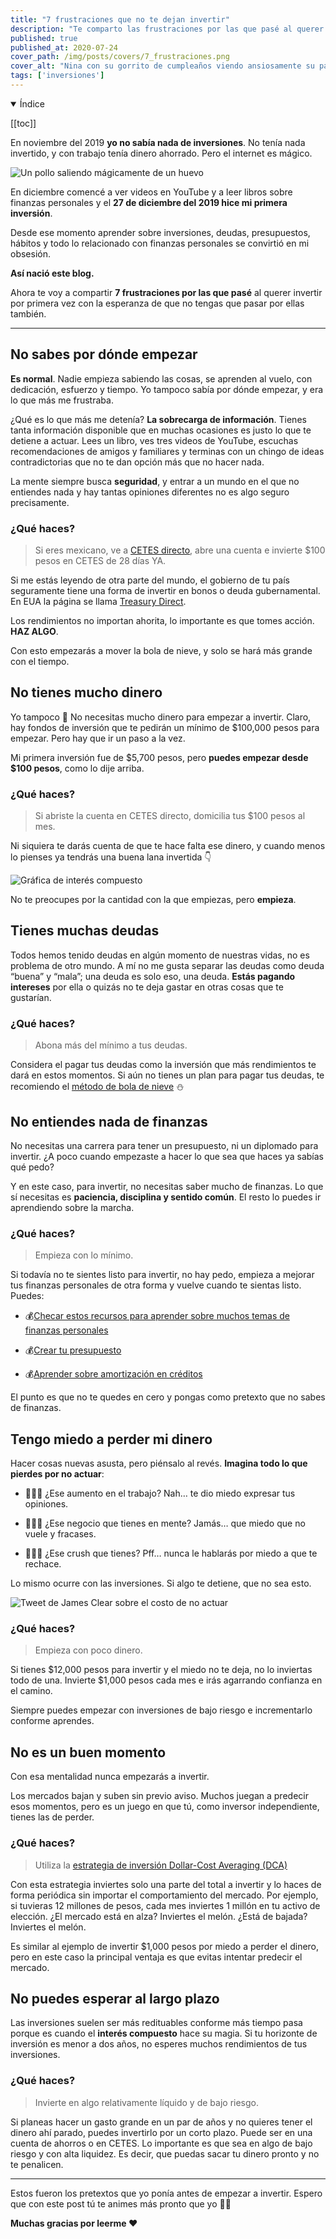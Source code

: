 ```yaml
---
title: "7 frustraciones que no te dejan invertir"
description: "Te comparto las frustraciones por las que pasé al querer invertir por primera vez con la esperanza de que no tengas que pasar por ellas también."
published: true
published_at: 2020-07-24
cover_path: /img/posts/covers/7_frustraciones.png
cover_alt: "Nina con su gorrito de cumpleaños viendo ansiosamente su pastel en forma de hueso."
tags: ['inversiones']
---
```


<details open>
  <summary>
    Índice
  </summary>

  [[toc]]

</details>

En noviembre del 2019 **yo no sabía nada de inversiones**. No tenía nada invertido, y con trabajo tenía dinero ahorrado. Pero el internet es mágico.

![Un pollo saliendo mágicamente de un huevo](/img/posts/magic.gif)

En diciembre comencé a ver videos en YouTube y a leer libros sobre finanzas personales y el **27 de diciembre del 2019 hice mi primera inversión**.

Desde ese momento aprender sobre inversiones, deudas, presupuestos, hábitos y todo lo relacionado con finanzas personales se convirtió en mi obsesión. 

**Así nació este blog.** 

Ahora te voy a compartir **7 frustraciones por las que pasé** al querer invertir por primera vez con la esperanza de que no tengas que pasar por ellas también.

***

## No sabes por dónde empezar

**Es normal**. Nadie empieza sabiendo las cosas, se aprenden al vuelo, con dedicación, esfuerzo y tiempo. Yo tampoco sabía por dónde empezar, y era lo que más me frustraba.

¿Qué es lo que más me detenía? **La sobrecarga de información**. Tienes tanta información disponible que en muchas ocasiones es justo lo que te detiene a actuar. Lees un libro, ves tres videos de YouTube, escuchas recomendaciones de amigos y familiares y terminas con un chingo de ideas contradictorias que no te dan opción más que no hacer nada. 

La mente siempre busca **seguridad**, y entrar a un mundo en el que no entiendes nada y hay tantas opiniones diferentes no es algo seguro precisamente.

### ¿Qué haces?

> Si eres mexicano, ve a [CETES directo](http://cetesdirecto.com/), abre una cuenta e invierte $100 pesos en CETES de 28 días YA. 

Si me estás leyendo de otra parte del mundo, el gobierno de tu país seguramente tiene una forma de invertir en bonos o deuda gubernamental. En EUA la página se llama [Treasury Direct](https://www.treasurydirect.gov/).

Los rendimientos no importan ahorita, lo importante es que tomes acción. **HAZ ALGO**.

Con esto empezarás a mover la bola de nieve, y solo se hará más grande con el tiempo.

## No tienes mucho dinero

Yo tampoco 🤣 No necesitas mucho dinero para empezar a invertir. Claro, hay fondos de inversión que te pedirán un mínimo de $100,000 pesos para empezar. Pero hay que ir un paso a la vez.

Mi primera inversión fue de $5,700 pesos, pero **puedes empezar desde $100 pesos**, como lo dije arriba. 

### ¿Qué haces?

> Si abriste la cuenta en CETES directo, domicilia tus $100 pesos al mes. 

Ni siquiera te darás cuenta de que te hace falta ese dinero, y cuando menos lo pienses ya tendrás una buena lana invertida 👇

![Gráfica de interés compuesto](/img/posts/interes_compuesto.png)

No te preocupes por la cantidad con la que empiezas, pero **empieza**. 

## Tienes muchas deudas

Todos hemos tenido deudas en algún momento de nuestras vidas, no es problema de otro mundo. A mí no me gusta separar las deudas como deuda “buena” y “mala”; una deuda es solo eso, una deuda. **Estás pagando intereses** por ella o quizás no te deja gastar en otras cosas que te gustarían.

### ¿Qué haces?

> Abona más del mínimo a tus deudas.

Considera el pagar tus deudas como la inversión que más rendimientos te dará en estos momentos. Si aún no tienes un plan para pagar tus deudas, te recomiendo el [método de bola de nieve](/posts/bola-de-nieve) ⛄️

## No entiendes nada de finanzas

No necesitas una carrera para tener un presupuesto, ni un diplomado para invertir. ¿A poco cuando empezaste a hacer lo que sea que haces ya sabías qué pedo?

Y en este caso, para invertir, no necesitas saber mucho de finanzas. Lo que sí necesitas es **paciencia, disciplina y sentido común**. El resto lo puedes ir aprendiendo sobre la marcha.

### ¿Qué haces?

> Empieza con lo mínimo.

Si todavía no te sientes listo para invertir, no hay pedo, empieza a mejorar tus finanzas personales de otra forma y vuelve cuando te sientas listo. Puedes:

- 💰[Checar estos recursos para aprender sobre muchos temas de finanzas personales](/posts/11-recursos-para-mejorar-tus-finanzas-personales)

- 💰[Crear tu presupuesto](/posts/conoce-ynab-y-crea-tu-presupuesto)

- 💰[Aprender sobre amortización en créditos](/posts/amortizacion)

El punto es que no te quedes en cero y pongas como pretexto que no sabes de finanzas.

## Tengo miedo a perder mi dinero

Hacer cosas nuevas asusta, pero piénsalo al revés. **Imagina todo lo que pierdes por no actuar**:

- 🤷🏻‍♂️ ¿Ese aumento en el trabajo? Nah… te dio miedo expresar tus opiniones.

- 🤷🏻‍♂️ ¿Ese negocio que tienes en mente? Jamás… que miedo que no vuele y fracases.

- 🤷🏻‍♂️ ¿Ese crush que tienes? Pff… nunca le hablarás por miedo a que te rechace.

Lo mismo ocurre con las inversiones. Si algo te detiene, que no sea esto.

![Tweet de James Clear sobre el costo de no actuar](/img/posts/james_clear_tweet_costo_de_no_actuar.png)

### ¿Qué haces?

> Empieza con poco dinero.

Si tienes $12,000 pesos para invertir y el miedo no te deja, no lo inviertas todo de una. Invierte $1,000 pesos cada mes e irás agarrando confianza en el camino.

Siempre puedes empezar con inversiones de bajo riesgo e incrementarlo conforme aprendes.

## No es un buen momento

Con esa mentalidad nunca empezarás a invertir. 

Los mercados bajan y suben sin previo aviso. Muchos juegan a predecir esos momentos, pero es un juego en que tú, como inversor independiente, tienes las de perder.

### ¿Qué haces?

> Utiliza la [estrategia de inversión Dollar-Cost Averaging (DCA)](https://www.investopedia.com/terms/d/dollarcostaveraging.asp)

Con esta estrategia inviertes solo una parte del total a invertir y lo haces de forma periódica sin importar el comportamiento del mercado. Por ejemplo, si tuvieras 12 millones de pesos, cada mes inviertes 1 millón en tu activo de elección. ¿El mercado está en alza? Inviertes el melón. ¿Está de bajada? Inviertes el melón.

Es similar al ejemplo de invertir $1,000 pesos por miedo a perder el dinero, pero en este caso la principal ventaja es que evitas intentar predecir el mercado.

## No puedes esperar al largo plazo

Las inversiones suelen ser más redituables conforme más tiempo pasa porque es cuando el **interés compuesto** hace su magia. Si tu horizonte de inversión es menor a dos años, no esperes muchos rendimientos de tus inversiones. 

### ¿Qué haces?

> Invierte en algo relativamente líquido y de bajo riesgo.

Si planeas hacer un gasto grande en un par de años y no quieres tener el dinero ahí parado, puedes invertirlo por un corto plazo. Puede ser en una cuenta de ahorros o en CETES. Lo importante es que sea en algo de bajo riesgo y con alta liquidez. Es decir, que puedas sacar tu dinero pronto y no te penalicen.

***

Estos fueron los pretextos que yo ponía antes de empezar a invertir. Espero que con este post tú te animes más pronto que yo 💪🏼

**Muchas gracias por leerme ❤️**